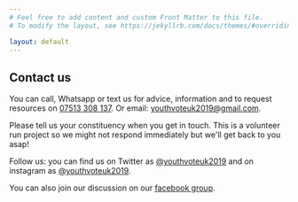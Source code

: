 ```yaml
---
# Feel free to add content and custom Front Matter to this file.
# To modify the layout, see https://jekyllrb.com/docs/themes/#overriding-theme-defaults

layout: default
---
```


<section class="section" markdown="1">
<h2 id="step-1">Contact us</h2>

You can call, Whatsapp or text us for advice, information and to request resources on <a href="tel:07513308137">07513 308 137</a>. Or email: <a href="mailto:youthvoteuk2019@gmail.com">youthvoteuk2019@gmail.com</a>.

Please tell us your constituency when you get in touch. This is a volunteer run project so we might not respond immediately but we'll get back to you asap!

Follow us: you can find us on Twitter as <a href="https://twitter.com/youthvoteuk2019" target="_blank">@youthvoteuk2019</a> and on instagram as <a href="https://instagram.com/youthvoteuk2019" target="_blank">@youthvoteuk2019</a>.

You can also join our discussion on our <a href="https://m.facebook.com/groups/1343748332340714/" target="_blank">facebook group</a>.
</section>
